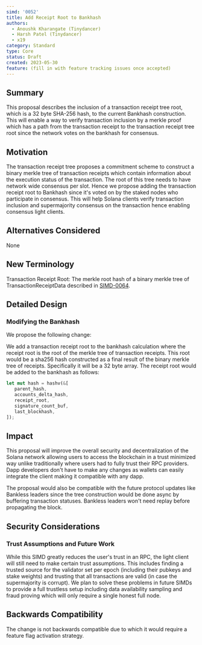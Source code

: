 ```yaml
---
simd: '0052'
title: Add Receipt Root to Bankhash
authors:
  - Anoushk Kharangate (Tinydancer)
  - Harsh Patel (Tinydancer)
  - x19
category: Standard
type: Core
status: Draft
created: 2023-05-30
feature: (fill in with feature tracking issues once accepted)
---
```


## Summary

This proposal describes the inclusion of a transaction receipt tree root, 
which is a 32 byte SHA-256 hash, to the current Bankhash construction. 
This will enable a way to verify transaction inclusion by a merkle proof 
which has a path from the transaction receipt to the transaction receipt 
tree root since the network votes on the bankhash for consensus. 

## Motivation
The transaction receipt tree proposes a commitment scheme to construct 
a binary merkle tree of transaction receipts which contain information 
about the execution status of the transaction. The root of this tree 
needs to have network wide consensus per slot. Hence we propose 
adding the transaction receipt root to Bankhash since it's voted 
on by the staked nodes who participate in consensus. This will 
help Solana clients verify transaction inclusion and supermajority 
consensus on the transaction hence enabling consensus light clients. 

## Alternatives Considered

None

## New Terminology

Transaction Receipt Root: The merkle root hash of a binary merkle tree of 
TransactionReceiptData described in [SIMD-0064](https://github.com/solana-foundation/solana-improvement-documents/pull/64).

## Detailed Design

### Modifying the Bankhash

We propose the following change:

We add a transaction receipt root to the bankhash calculation where the receipt
root is the root of the merkle tree of transaction receipts. 
This root would be a sha256 hash constructed as a final result of the 
binary merkle tree of receipts. Specifically it will be a 32 byte array. 
The receipt root would be added to the bankhash as follows:

   ``` rust
   let mut hash = hashv(&[
      parent_hash,
      accounts_delta_hash,
      receipt_root,
      signature_count_buf,
      last_blockhash,
   ]);
   ```

## Impact

This proposal will improve the overall security and decentralization of the Solana
network allowing users to access the blockchain in a trust minimized way unlike
traditionally where users had to fully trust their RPC providers. Dapp developers
don't have to make any changes as wallets can easily integrate the client making
it compatible with any dapp.

The proposal would also be compatible with the future protocol updates like
Bankless leaders since the tree construction would be done async by buffering
transaction statuses. Bankless leaders won't need replay before propagating
the block.

## Security Considerations

### Trust Assumptions and Future Work

While this SIMD greatly reduces the user's trust in an RPC, the light client will
 still need to make certain trust assumptions. This includes finding a trusted
 source for the validator set per epoch (including their pubkeys and stake weights)
 and trusting that all transactions are valid (in case the supermajority is corrupt).
 We plan to solve these problems in future SIMDs to provide a full trustless setup
 including data availability sampling and fraud proving which will only require a
 single honest full node.

## Backwards Compatibility

The change is not backwards compatible due to which it would require
a feature flag activation strategy.
